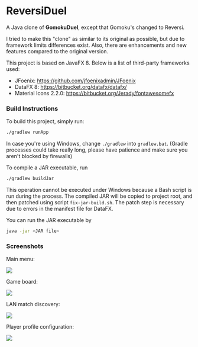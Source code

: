 # ReversiDuel

A Java clone of **GomokuDuel**, except that Gomoku's changed to Reversi.

I tried to make this "clone" as similar to its original as possible, but due to framework limits differences exist. Also, there are enhancements and new features compared to the original version.

This project is based on JavaFX 8. Below is a list of third-party frameworks used:
- JFoenix: https://github.com/jfoenixadmin/JFoenix
- DataFX 8: https://bitbucket.org/datafx/datafx/
- Material Icons 2.2.0: https://bitbucket.org/Jerady/fontawesomefx

### Build Instructions

To build this project, simply run: 

```bash
./gradlew runApp
```
In case you're using Windows, change `./gradlew` into `gradlew.bat`.
(Gradle processes could take really long, please have patience and make sure you aren't blocked by firewalls)

To compile a JAR executable, run
```bash
./gradlew buildJar
```
This operation cannot be executed under Windows because a Bash script is run during the process.
The compiled JAR will be copied to project root, and then patched using script `fix-jar-build.sh`.
The patch step is necessary due to errors in the manifest file for DataFX.

You can run the JAR executable by
```bash
java -jar <JAR file>
```

### Screenshots

Main menu:

<img src="doc/image-hd/main-menu.jpg">

Game board:

<img src="doc/image-hd/game-board.jpg">

LAN match discovery:

<img src="doc/image-hd/connecting-to-host.jpg">

Player profile configuration:

<img src="doc/image-hd/player-profile.jpg">
